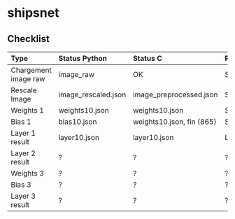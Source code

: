 # shipsnet

## Checklist
| Type                 | Status Python       | Status C                  | Remarque  |
| :------------------- | :------------------ | :------------------------ | :-------- |
| Chargement image raw | image_raw           | OK                        | Same      |
| Rescale Image        | image_rescaled.json | image_preprocessed.json   | Same      |
| Weights 1            | weights10.json      | weights10.json            | Same      |
| Bias 1               | bias10.json         | weights10.json, fin (865) | Same      |
| Layer 1 result       | layer10.json        | layer10.json              | Leger Dec |
| Layer 2 result       | ?                   | ?                         | ?         |
| Weights 3            | ?                   | ?                         | ?         |
| Bias 3               | ?                   | ?                         | ?         |
| Layer 3 result       | ?                   | ?                         | ?         |
